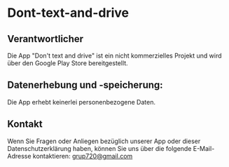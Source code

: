 # Dont-text-and-drive
## Verantwortlicher
Die App "Don't text and drive" ist ein nicht kommerzielles Projekt und wird über den Google Play Store bereitgestellt. 

## Datenerhebung und -speicherung:
Die App erhebt keinerlei personenbezogene Daten.

## Kontakt
Wenn Sie Fragen oder Anliegen bezüglich unserer App oder dieser Datenschutzerklärung haben, können Sie uns über die folgende E-Mail-Adresse kontaktieren:
grup720@gmail.com

